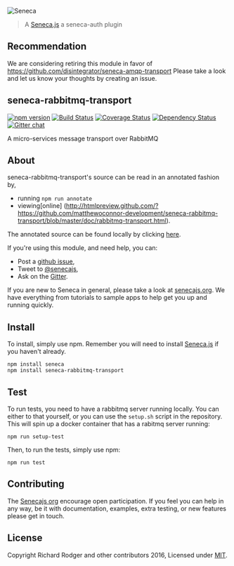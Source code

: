 ![Seneca](http://senecajs.org/files/assets/seneca-logo.png)
> A [Seneca.js](https://github.com/senecajs/) a seneca-auth plugin

## Recommendation

We are considering retiring this module in favor of https://github.com/disintegrator/seneca-amqp-transport  Please take a look and let us know your thoughts by creating an issue.

## seneca-rabbitmq-transport
[![npm version][npm-badge]][npm-url]
[![Build Status][travis-badge]][travis-url]
[![Coverage Status][coveralls-badge]][coveralls-url]
[![Dependency Status][david-badge]][david-url]
[![Gitter chat][gitter-badge]][gitter-url]

A micro-services message transport over RabbitMQ

## About

seneca-rabbitmq-transport's source can be read in an annotated fashion by,

- running `npm run annotate`
- viewing[online] (http://htmlpreview.github.com/?https://github.com/matthewoconnor-development/seneca-rabbitmq-transport/blob/master/doc/rabbitmq-transport.html).

The annotated source can be found locally by clicking [here][].

If you're using this module, and need help, you can:

- Post a [github issue][],
- Tweet to [@senecajs][],
- Ask on the [Gitter][gitter-url].

If you are new to Seneca in general, please take a look at [senecajs.org][]. We have everything from
tutorials to sample apps to help get you up and running quickly.


## Install
To install, simply use npm. Remember you will need to install [Seneca.js][] if you haven't already.

```
npm install seneca
npm install seneca-rabbitmq-transport
```

## Test
To run tests, you need to have a rabbitmq server running locally. You can either to that yourself, or
you can use the `setup.sh` script in the repository. This will spin up a docker container that has a
rabitmq server running:

```
npm run setup-test
```
Then, to run the tests, simply use npm:

```
npm run test
```

## Contributing
The [Senecajs org][] encourage open participation. If you feel you can help in any way, be it with
documentation, examples, extra testing, or new features please get in touch.

## License
Copyright Richard Rodger and other contributors 2016, Licensed under [MIT][].

[npm-badge]: https://img.shields.io/npm/v/seneca-rabbitmq-transport.svg
[npm-url]: https://npmjs.com/package/seneca-rabbitmq-transport
[travis-badge]: https://api.travis-ci.org/senecajs/seneca-rabbitmq-transport.svg
[travis-url]: https://travis-ci.org/senecajs/seneca-rabbitmq-transport
[coveralls-badge]:https://coveralls.io/repos/senecajs/seneca-rabbitmq-transport/badge.svg?branch=master&service=github
[coveralls-url]: https://coveralls.io/github/senecajs/seneca-rabbitmq-transport?branch=master
[david-badge]: https://david-dm.org/senecajs/seneca-rabbitmq-transport.svg
[david-url]: https://david-dm.org/senecajs/seneca-rabbitmq-transport
[gitter-badge]: https://badges.gitter.im/senecajs/seneca.svg
[gitter-url]: https://gitter.im/senecajs/seneca

[MIT]: ./LICENSE
[Senecajs org]: https://github.com/senecajs/
[Seneca.js]: https://www.npmjs.com/package/seneca
[senecajs.org]: http://senecajs.org/
[github issue]: https://github.com/senecajs/seneca-rabbitmq-transport/issues
[@senecajs]: http://twitter.com/senecajs
[here]: ./doc/rabbitmq-transport.html
